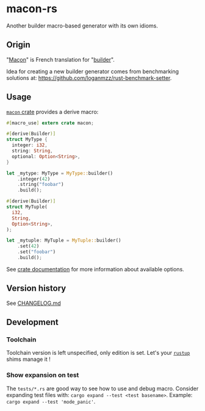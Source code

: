 # macon-rs

Another builder macro-based generator with its own idioms.

## Origin

"[Maçon](https://fr.wiktionary.org/wiki/ma%C3%A7on#Nom_commun_2)" is French translation for "[builder](https://www.wordreference.com/enfr/builder)".

Idea for creating a new builder generator comes from benchmarking solutions at: https://github.com/loganmzz/rust-benchmark-setter.

## Usage

[`macon` crate](https://crates.io/crates/macon) provides a derive macro:

```rust
#[macro_use] extern crate macon;

#[derive(Builder)]
struct MyType {
  integer: i32,
  string: String,
  optional: Option<String>,
}

let _mytype: MyType = MyType::builder()
    .integer(42)
    .string("foobar")
    .build();

#[derive(Builder)]
struct MyTuple(
  i32,
  String,
  Option<String>,
);

let _mytuple: MyTuple = MyTuple::builder()
    .set(42)
    .set("foobar")
    .build();
```

See [crate documentation](https://docs.rs/macon/latest/macon/) for more information about available options.

## Version history

See [CHANGELOG.md](./CHANGELOG.md)

## Development

### Toolchain

Toolchain version is left unspecified, only edition is set. Let's your [`rustup`](https://rustup.rs/) shims manage it !

### Show expansion on test

The `tests/*.rs` are good way to see how to use and debug macro. Consider expanding test files with: `cargo expand --test <test basename>`. Example: `cargo expand --test 'mode_panic'`.
